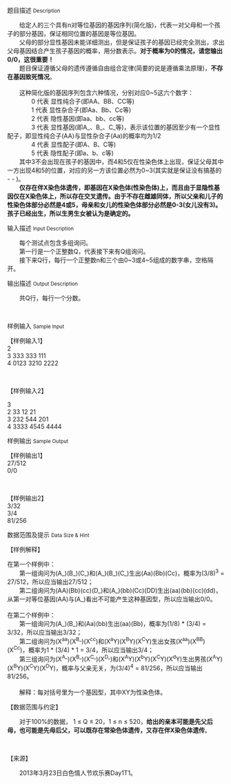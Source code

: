 <div class="panel panel-default">
<div class="area-title">
<span>
题目描述
<small>Description</small>
</span></div>
<div class="panel-body">

<p>　　给定人的三个具有n对等位基因的基因序列(简化版)，代表一对父母和一个孩子的部分基因，保证相同位置的基因是等位基因。<br>　　父母的部分显性基因未能详细测出，但是保证孩子的基因已经完全测出，求出父母基因结合产生孩子基因的概率，用分数表示。<strong>对于概率为0的情况，请您输出0/0，这很重要！</strong><br>　　题目保证遵循父母的遗传遵循自由组合定律(简要的说是遵循乘法原理)，<strong>不存在基因致死情况</strong>。<br> <br>　　这种简化版的基因序列包含六种情况，分别对应0~5这六个数字：<br>　　　　0 代表 显性纯合子(即AA、BB、CC等)<br>　　　　1 代表 显性杂合子(即Aa、Bb、Cc等)<br>　　　　2 代表 隐性基因(即aa、bb、cc等)<br>　　　　3 代表 显性基因(即A_、B_、C_等)，表示该位置的基因至少有一个显性配子，即显性纯合子(AA)与显性杂合子(Aa)的概率均为1/2<br>　　　　4 代表 显性配子(即A、B、C等)<br>　　　　5 代表 隐性配子(即a、b、c等)<br>　　其中3不会出现在孩子的基因中，而4和5仅在性染色体上出现，保证父母其中一方出现4和5的位置，对应的另一方该位置必然为0~3(其实就是保证没有搞基的 - - )。<br><strong>　　仅存在伴X染色体遗传，即基因在X染色体(性染色体)上，而且由于显隐性基因仅在X染色体上，所以存在交叉遗传。由于不存在雌雄同体，所以父亲和儿子的性染色体部分必然是4或5，母亲和女儿的性染色体部分必然是0-3(女儿没有3)。孩子已经出生，所以生男生女被认为是确定的。</strong></p>

</div>
</div>

<div class="panel panel-default">
<div class="area-title">
<span>
输入描述
<small>Input Description</small>
</span></div>
<div class="panel-body">
<p>　　每个测试点包含多组询问。<br>　　第一行是一个正整数Q，代表接下来有Q组询问。<br>　　接下来Q行，每行一个正整数n和三个由0~3或4~5组成的数字串，空格隔开。</p>

</div>
</div>
<div  class="panel panel-default">
<div class="area-title">
<span>
输出描述
<small>Output Description</small>
</span></div>
<div class="panel-body">

<p><span>　　共Q行，每行一个分数。</span></p>
<p><span><br /></span></p>

</div>
</div>


<div class="panel panel-default">
<div class="area-title">
<span>
样例输入
<small>Sample Input</small>
</span></div>
<div class="panel-body">
<p>【样例输入1】<br>2<br>3 333 333 111<br>4 0123 3210 2222</p>
<p> </p>
<p>【样例输入2】</p>
<p>3<br>2 33 12 21<br>3 232 544 201<br>4 3333 4545 4444</p>

</div>
</div>

<div class="panel panel-default">
<div class="area-title">
<span>
样例输出
<small>Sample Output</small>
</span></div>
<div class="panel-body">
<p>【样例输出1】<br>27/512<br>0/0</p>
<p> </p>
<p>【样例输出2】<br>3/32<br>3/4<br>81/256</p>

</div>
</div>

<div class="panel panel-default">
<div class="area-title">
<span>
数据范围及提示
<small>Data Size & Hint</small>
</span></div>
<div class="panel-body">
<p>【样例解释】</p>
<p>在第一个样例中：<br>　　第一组询问为(A_)(B_)(C_)和(A_)(B_)(C_)生出(Aa)(Bb)(Cc)，概率为(3/8)<sup>3</sup> = 27/512，所以应当输出27/512；<br>　　第二组询问为(AA)(Bb)(cc)(D_)和(A_)(bb)(Cc)(DD)生出(aa)(bb)(cc)(dd)，从第一对等位基因(AA)与(A_)看出不可能产生这种基因型，所以应当输出0/0。<br> <br>在第二个样例中：<br>　　第一组询问为(A_)(B_)和(Aa)(bb)生出(aa)(Bb)，概率为(1/8) * (3/4) = 3/32，所以应当输出3/32；<br>　　第二组询问为(X<sup>aa</sup>)(X<sup>B_</sup>)(X<sup>cc</sup>)和(X<sup>a</sup>Y)(X<sup>B</sup>Y)(X<sup>C</sup>Y)生出女孩(X<sup>aa</sup>)(X<sup>BB</sup>)(X<sup>Cc</sup>)，概率为1 * (3/4) * 1 = 3/4，所以应当输出3/4；<br>　　第三组询问为(X<sup>A_</sup>)(X<sup>B_</sup>)(X<sup>C_</sup>)(X<sup>D_</sup>)和(X<sup>A</sup>Y)(X<sup>b</sup>Y)(X<sup>C</sup>Y)(X<sup>d</sup>Y)生出男孩(X<sup>A</sup>Y)(X<sup>B</sup>Y)(X<sup>C</sup>Y)(X<sup>D</sup>Y)，概率与父亲无关，为(3/4)<sup>4</sup> = 81/256，所以应当输出81/256。<br> <br>　　解释：每对括号里为一个基因型，其中XY为性染色体。</p>
<p>【数据范围与约定】</p>
<p>　　对于100%的数据， 1 ≤ Q ≤ 20，1 ≤ n ≤ 520，<strong>给出的亲本可能是先父后母，也可能是先母后父，可以既存在常染色体遗传，又存在伴X染色体遗传</strong>。</p>
<p> </p>
<p>【来源】</p>
<p>　　2013年3月23日白色情人节欢乐赛Day1T1。</p>
</div>
</div>